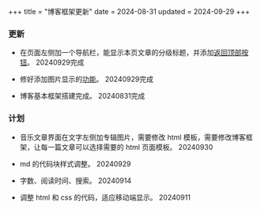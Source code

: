 +++
title = "博客框架更新"
date = 2024-08-31
updated = 2024-09-29
+++

### 更新

- 在页面左侧加一个导航栏，能显示本页文章的分级标题，并添加[返回顶部按钮](https://github.com/BunnRecord/Deepwandering/commit/ba81e8f4f72bf18bbcc718da2c70d5bd4fbdcf90)。    20240929完成

- 修好添加图片显示的[功能](https://github.com/BunnRecord/Deepwandering/commit/ba81e8f4f72bf18bbcc718da2c70d5bd4fbdcf90)。  20240929完成

- 博客基本框架搭建完成。    20240831完成


### 计划
- 音乐文章界面在文字左侧加专辑图片，需要修改 html 模板，需要修改博客框架，让每一篇文章可以选择需要的 html 页面模板。    20240930

- md 的代码块样式调整。    20240929

- 字数、阅读时间、搜索。    20240914

- 调整 html 和 css 的代码，适应移动端显示。 20240911